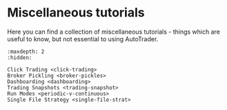 # Miscellaneous tutorials
Here you can find a collection of miscellaneous tutorials - things 
which are useful to know, but not essential to using AutoTrader.


```{toctree}
:maxdepth: 2
:hidden:

Click Trading <click-trading>
Broker Pickling <broker-pickles>
Dashboarding <dashboarding>
Trading Snapshots <trading-snapshot>
Run Modes <periodic-v-continuous>
Single File Strategy <single-file-strat>
```
